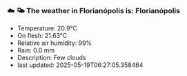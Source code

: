 ### ☁️ 🌤️  The weather in Florianópolis is: Florianópolis

- Temperature: 20.9°C
- On flesh: 21.63°C
- Relative air humidity: 99%
- Rain: 0.0 mm
- Description: Few clouds
- last updated: 2025-05-19T06:27:05.358464
